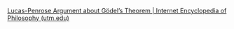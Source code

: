 [Lucas-Penrose Argument about Gödel’s Theorem | Internet Encyclopedia of Philosophy (utm.edu)](https://iep.utm.edu/lp-argue/)


